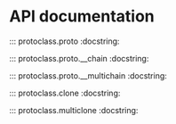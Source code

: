 # API documentation

::: protoclass.proto
    :docstring:

::: protoclass.proto.__chain
    :docstring:

::: protoclass.proto.__multichain
    :docstring:

::: protoclass.clone
    :docstring:

::: protoclass.multiclone
    :docstring:
